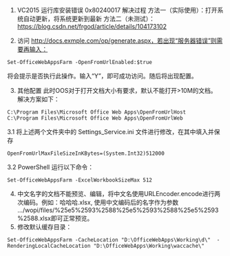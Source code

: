 1. VC2015 运行库安装错误 0x80240017 解决过程
方法一（实际使用）：打开系统自动更新，将系统更新到最新
方法二（未测试）：https://blog.csdn.net/frgod/article/details/104173102

2. 访问 http://docs.exmple.com/op/generate.aspx，若出现“服务器错误”则需要再输入：
```
Set-OfficeWebAppsFarm -OpenFromUrlEnabled:$true
```
将会提示是否执行此操作。输入“Y”，即可成功访问。随后将出现配置。

3. 其他配置
此时OOS对于打开文档大小有要求，默认不能打开>10M的文档。
解决方案如下：
```
C:\Program Files\Microsoft Office Web Apps\OpenFromUrlHost
C:\Program Files\Microsoft Office Web Apps\OpenFromUrlWeb
```
3.1 将上述两个文件夹中的 Settings_Service.ini 文件进行修改，在其中填入并保存
```
OpenFromUrlMaxFileSizeInKBytes=(System.Int32)512000
```
3.2 PowerShell 运行以下命令：
```
Set-OfficeWebAppsFarm -ExcelWorkbookSizeMax 512    
```
4. 中文名字的文档不能预览、编辑，将中文名使用URLEncoder.encode进行两次编码。例如：哈哈哈.xlsx, 使用中文编码后的名字作为参数 .../wopi/files/%25e5%2593%2588%25e5%2593%2588%25e5%2593%2588.xlsx即可正常预览。
5. 修改默认缓存目录：
```
Set-OfficeWebAppsFarm -CacheLocation "D:\OfficeWebApps\Working\d\"  -RenderingLocalCacheLocation "D:\OfficeWebApps\Working\waccache\"
```